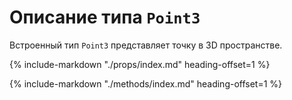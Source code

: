 # Описание типа `Point3`
Встроенный тип `Point3` представляет точку в 3D пространстве.

{%
    include-markdown "./props/index.md"
    heading-offset=1
%}

{%
    include-markdown "./methods/index.md"
    heading-offset=1
%}
